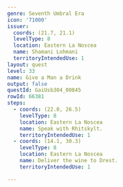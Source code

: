 ```yaml
---
genre: Seventh Umbral Era
icon: '71000'
issuer:
  coords: (21.7, 21.1)
  levelType: 8
  location: Eastern La Noscea
  name: Shamani Lohmani
  territoryIntendedUse: 1
layout: quest
level: 33
name: Give a Man a Drink
output: false
questId: GaiUsb304_00845
rowId: 66381
steps:
  - coords: (22.0, 26.5)
    levelType: 8
    location: Eastern La Noscea
    name: Speak with Rhitskylt.
    territoryIntendedUse: 1
  - coords: (14.1, 30.3)
    levelType: 8
    location: Eastern La Noscea
    name: Deliver the wine to Drest.
    territoryIntendedUse: 1

---
```

